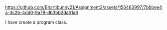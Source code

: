 

https://github.com/Bhartibunny21/Assignment2/assets/156483997/7bbbee4a-3c2b-4dd0-9a78-db3bb2da61a6

I have create a program class.
